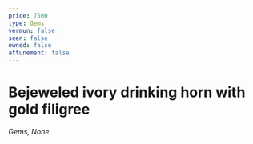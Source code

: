 ```yaml
---
price: 7500
type: Gems
vermun: false
seen: false
owned: false
attunement: false
---
```

# Bejeweled ivory drinking horn with gold filigree

*Gems, None*
